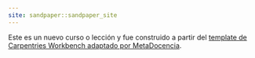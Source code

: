 ```yaml
---
site: sandpaper::sandpaper_site
---
```


Este es un nuevo curso o lección y fue construido a partir del [template de Carpentries Workbench adaptado por MetaDocencia][workbench]. 


[workbench]: https://metadocencia.github.io/metadocencia-workbench-template

